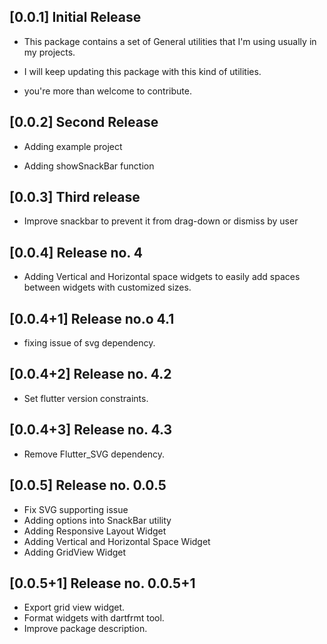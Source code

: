 ## [0.0.1] Initial Release

* This package contains a set of General utilities that I'm using usually in my projects.

* I will keep updating this package with this kind of utilities. 

* you're more than welcome to contribute.

## [0.0.2] Second Release

* Adding example project

* Adding showSnackBar function

## [0.0.3] Third release

* Improve snackbar to prevent it from drag-down or dismiss by user

## [0.0.4] Release no. 4

* Adding Vertical and Horizontal space widgets to easily add spaces between widgets with customized sizes.

## [0.0.4+1] Release no.o 4.1

* fixing issue of svg dependency.

## [0.0.4+2] Release no. 4.2

* Set flutter version constraints.

## [0.0.4+3] Release no. 4.3

* Remove Flutter_SVG dependency.

## [0.0.5] Release no. 0.0.5

* Fix SVG supporting issue
* Adding options into SnackBar utility
* Adding Responsive Layout Widget
* Adding Vertical and Horizontal Space Widget
* Adding GridView Widget

## [0.0.5+1] Release no. 0.0.5+1

* Export grid view widget.
* Format widgets with dartfrmt tool.
* Improve package description.
